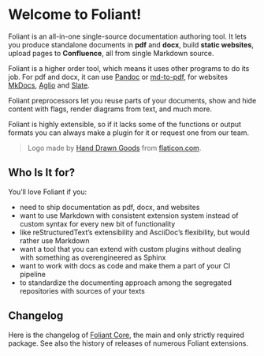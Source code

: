 # Welcome to Foliant!

Foliant is an all-in-one single-source documentation authoring tool. It lets you produce standalone documents in **pdf** and **docx**, build **static websites**, upload pages to **Confluence**, all from single Markdown source.

Foliant is a higher order tool, which means it uses other programs to do its job. For pdf and docx, it can use [Pandoc](https://pandoc.org/) or [md-to-pdf](https://github.com/simonhaenisch/md-to-pdf), for websites [MkDocs](https://www.mkdocs.org/), [Aglio](https://github.com/danielgtaylor/aglio) and [Slate](https://github.com/slatedocs/slate).

Foliant preprocessors let you reuse parts of your documents, show and hide content with flags, render diagrams from text, and much more.

Foliant is highly extensible, so if it lacks some of the functions or output formats you can always make a plugin for it or request one from our team.

> Logo made by [Hand Drawn Goods](http://handdrawngoods.com/) from [flaticon.com](https://www.flaticon.com/).

## Who Is It for?

You’ll love Foliant if you:

* need to ship documentation as pdf, docx, and websites
* want to use Markdown with consistent extension system instead of custom syntax for every new bit of functionality
* like reStructuredText’s extensibility and AsciiDoc’s flexibility, but would rather use Markdown
* want a tool that you can extend with custom plugins without dealing with something as overengineered as Sphinx
* want to work with docs as code and make them a part of your CI pipeline
* to standardize the documenting approach among the segregated repositories with sources of your texts

## Changelog

Here is the changelog of [Foliant Core](https://github.com/foliant-docs/foliant/), the main and only strictly required package. See also the <link src="releases.md" title="History of Releases">history of releases of numerous Foliant extensions</link>.

<include repo_url="https://github.com/foliant-docs/foliant.git" path="changelog.md" sethead="3"></include>

